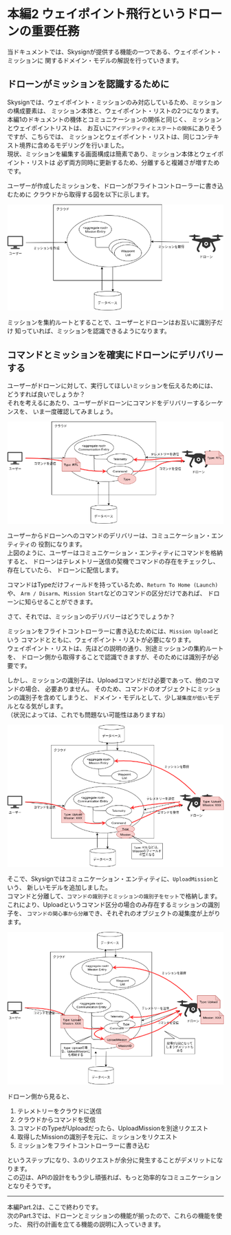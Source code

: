 # 本編2 ウェイポイント飛行というドローンの重要任務

当ドキュメントでは、Skysignが提供する機能の一つである、ウェイポイント・ミッションに
関するドメイン・モデルの解説を行っていきます。

## ドローンがミッションを認識するために
Skysignでは、ウェイポイント・ミッションのみ対応しているため、ミッションの構成要素は、
ミッション本体と、ウェイポイント・リストの2つになります。  
本編1のドキュメントの機体とコミュニケーションの関係と同じく、
ミッションとウェイポイントリストは、
お互いに`アイデンティティとステートの関係`にありそうですが、こちらでは、
ミッションとウェイポイント・リストは、同じコンテキスト境界に含めるモデリングを行いました。  
現状、ミッションを編集する画面構成は簡素であり、ミッション本体とウェイポイント・リストは
必ず両方同時に更新するため、分離すると複雑さが増すためです。

ユーザーが作成したミッションを、ドローンがフライトコントローラーに書き込むために
クラウドから取得する図を以下に示します。

![domain_models_mission](./images/domain_models_mission.png)

ミッションを集約ルートとすることで、ユーザーとドローンはお互いに識別子だけ
知っていれば、ミッションを認識できるようになります。

## コマンドとミッションを確実にドローンにデリバリーする
ユーザーがドローンに対して、実行してほしいミッションを伝えるためには、
どうすれば良いでしょうか？  
それを考えるにあたり、ユーザーがドローンにコマンドをデリバリーするシーケンスを、
いま一度確認してみましょう。

![domain_models_command-delivery](./images/domain_models_command-delivery.png)

ユーザーからドローンへのコマンドのデリバリーは、コミュニケーション・エンティティの
役割になります。  
上図のように、ユーザーはコミュニケーション・エンティティにコマンドを格納すると、
ドローンはテレメトリー送信の契機でコマンドの存在をチェックし、存在していたら、
ドローンに配信します。

コマンドはTypeだけフィールドを持っているため、`Return To Home (Launch)`や、
`Arm / Disarm`、`Mission Start`などのコマンドの区分だけであれば、
ドローンに知らせることができます。

さて、それでは、ミッションのデリバリーはどうでしょうか？

ミッションをフライトコントローラーに書き込むためには、`Mission Upload`という
コマンドとともに、ウェイポイント・リストが必要になります。  
ウェイポイント・リストは、先ほどの説明の通り、別途ミッションの集約ルートを、
ドローン側から取得することで認識できますが、そのためには識別子が必要です。

しかし、ミッションの識別子は、Uploadコマンドだけ必要であって、他のコマンドの場合、
必要ありません。
そのため、コマンドのオブジェクトにミッションの識別子を含めてしまうと、
ドメイン・モデルとして、少し`凝集度が低い`モデルとなる気がします。  
（状況によっては、これでも問題ない可能性はありますね）

![domain_models_mission-delivery-1](./images/domain_models_mission-delivery-1.png)

そこで、Skysignではコミュニケーション・エンティティに、`UploadMission`という、
新しいモデルを追加しました。  
コマンドと分離して、`コマンドの識別子とミッションの識別子をセット`で格納します。  
これにより、Uploadというコマンド区分の場合のみ存在するミッションの識別子を、
`コマンドの関心事から分離`でき、それぞれのオブジェクトの凝集度が上がります。

![domain_models_mission-delivery-2](./images/domain_models_mission-delivery-2.png)

ドローン側から見ると、
1. テレメトリーをクラウドに送信
2. クラウドからコマンドを受信
3. コマンドのTypeがUploadだったら、UploadMissionを別途リクエスト
4. 取得したMissionの識別子を元に、ミッションをリクエスト
5. ミッションをフライトコントローラーに書き込む

というステップになり、3.のリクエストが余分に発生することがデメリットになります。  
この辺は、APIの設計をもう少し頑張れば、もっと効率的なコミュニケーションとなりそうです。

---

本編Part.2は、ここで終わりです。  
次のPart.3では、ドローンとミッションの機能が揃ったので、これらの機能を使った、
飛行の計画を立てる機能の説明に入っていきます。